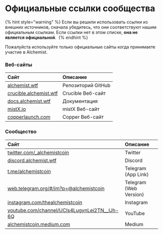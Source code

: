 # Официальные ссылки сообщества



{% hint style="warning" %}
Если вы решили использовать ссылки из внешних источников, сначала убедитесь, что они соответствуют нашим официальным ссылкам. Если ссылки нет в этом списке, **она не является официальной**. ‌
{% endhint %}

Пожалуйста используйте только официальные сайты когда принимаете участие в Alchemist.

### Веб-сайты

| Сайт | Описание |
| :--- | :--- |
| [alchemist.wtf](http://alchemist.wtf) | Репозиторий GitHub |
| [crucible.alchemist.wtf](https://crucible.alchemist.wtf/) | Crucible Веб-сайт |
| [docs.alchemist.wtf](https://docs.alchemist.wtf) | Документация |
| [mistX.io](https://mistx.io/) | mistX Веб-сайт |
| [copperlaunch.com](https://copperlaunch.com/) | Copper Веб-сайт |

### Сообщество

| Сайт | Описание |
| :--- | :--- |
| [twitter.com/\_alchemistcoin](https://twitter.com/_alchemistcoin) | Twitter |
| [discord.alchemist.wtf](http://discord.alchemist.wtf) | Discord |
| [t.me/alchemistcoin](https://t.me/alchemistcoin) | Telegram \(App Link\) |
| [web.telegram.org/\#/im?p=@alchemistcoin](https://web.telegram.org/#/im?p=@alchemistcoin) | Telegram \(Web Version\) |
| [instagram.com/thealchemistcoin](https://www.instagram.com/thealchemistcoin/) | Instagram |
| [youtube.com/channel/UCIs4LugynLei2TN\_\_lJh-6Q](https://www.youtube.com/channel/UCIs4LugynLei2TN__lJh-6Q) | YouTube |
| [alchemistcoin.medium.com](https://alchemistcoin.medium.com/) | Medium |

